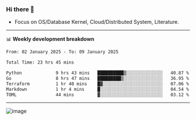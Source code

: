 ### Hi there 👋
<!-- * Daily Meditation via Leetcode/Competitive-Programming. -->
* Focus on OS/Database Kernel, Cloud/Distributed System, Literature.

-------

📊 **Weekly development breakdown**
<!--START_SECTION:waka-->

```txt
From: 02 January 2025 - To: 09 January 2025

Total Time: 23 hrs 45 mins

Python             9 hrs 43 mins   ██████████▒░░░░░░░░░░░░░░   40.87 %
Go                 8 hrs 47 mins   █████████▒░░░░░░░░░░░░░░░   36.95 %
Terraform          1 hr 40 mins    █▓░░░░░░░░░░░░░░░░░░░░░░░   07.06 %
Markdown           1 hr 4 mins     █░░░░░░░░░░░░░░░░░░░░░░░░   04.54 %
TOML               44 mins         ▓░░░░░░░░░░░░░░░░░░░░░░░░   03.12 %
```

<!--END_SECTION:waka-->

-------

<!-- [![Leetcode Stats](https://leetcard.jacoblin.cool/hzhang413?font=Fira+Mono)](https://leetcode.com/fxrc) -->
![image](./cyberpunk-ghost-in-the-shell.gif)
<!--![image](./gis-archive.png)-->
